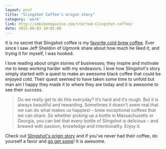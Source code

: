 ```yaml
---
layout: post
title: "Slingshot Coffee's origin story"
category: 'work'
link: http://imbibemagazine.com/started-slingshot-coffee/
date: 2015-08-03 10:02:00
---
```


It is no secret that Slingshot coffee is my [favorite cold-brew coffee](https://instagram.com/p/4e6PGnnWg7/). Ever since I saw Jeff Sheldon of Ugmonk share about how much he liked it, and trying it for myself, I was hooked.

I love reading about origin stories of businesses; they inspire and motivate me to keep working harder with my endeavors. I love how Slingshot's story simply started with a quest to make an awesome black coffee that could be enjoyed cold. Their quest seemed to have taken some time to unfold but man am I happy they made it to where they are today and it is awesome to see their success.

> Do we really get to do this everyday? It’s hard and it’s rough. But it is always beautiful and rewarding. Sometimes it doesn’t seem real that we can do what makes us happiest – brew exceptional coffees that we can share. So whether picking up a bottle in Massachusetts or Georgia, you can bet that every bottle of Slingshot is delicious – and brewed with passion, knowledge and intentionality. Enjoy it.

Check out [Slingshot's origin story](http://imbibemagazine.com/started-slingshot-coffee/) and if you've never had their coffee, do yourself a favor and [go get some](http://slingshotcoffeecompany.com/wheretobuy/)! It is awesome.